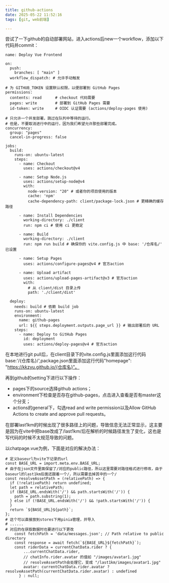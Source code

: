 ```yaml
---
title: github-actions
date: 2025-05-22 11:52:16
tags: [git, web前端]

---
```


尝试了一下github的自动部署网站，进入actions后new一个workflow，添加以下代码并commit：

```
name: Deploy Vue Frontend

on:
  push:
    branches: [ "main" ]
  workflow_dispatch: # 允许手动触发

# 为 GITHUB_TOKEN 设置默认权限，以便部署到 GitHub Pages
permissions:
  contents: read      # checkout 代码需要
  pages: write        # 部署到 GitHub Pages 需要
  id-token: write     # OIDC 认证需要 (actions/deploy-pages 使用)

# 只允许一个并发部署，跳过在队列中等待的运行。
# 但是，不要取消进行中的运行，因为我们希望允许那些部署完成。
concurrency:
  group: "pages"
  cancel-in-progress: false

jobs:
  build:
    runs-on: ubuntu-latest
    steps:
      - name: Checkout
        uses: actions/checkout@v4

      - name: Setup Node.js
        uses: actions/setup-node@v4
        with:
          node-version: "20" # 或者你的项目使用的版本
          cache: 'npm'
          cache-dependency-path: client/package-lock.json # 更精确的缓存路径

      - name: Install Dependencies
        working-directory: ./client
        run: npm ci # 使用 ci 更稳定

      - name: Build
        working-directory: ./client
        run: npm run build # 确保你的 vite.config.js 中 base: '/仓库名/' 已设置

      - name: Setup Pages
        uses: actions/configure-pages@v4 # 官方action

      - name: Upload artifact
        uses: actions/upload-pages-artifact@v3 # 官方action
        with:
          # 从 client/dist 目录上传
          path: './client/dist'

  deploy:
    needs: build # 依赖 build job
    runs-on: ubuntu-latest
    environment:
      name: github-pages
      url: ${{ steps.deployment.outputs.page_url }} # 输出部署后的 URL
    steps:
      - name: Deploy to GitHub Pages
        id: deployment
        uses: actions/deploy-pages@v4 # 官方action
```

在本地进行git pull后，在client目录下的vite.config.js里面添加这行代码base:'/{仓库名}/',package.json里面添加这行代码"homepage": "https://kkzyu.github.io/{仓库名}"。

再到github的setting下进行以下操作：

- pages下的source选择github actions；
- environment下检查是否存在github-pages，点击进入查看是否有master这个分支；
- actions的general下，勾选read and write permission以及Allow GitHub Actions to create and approve pull requests。



在部署last1km的时候出现了很多路径上的问题，导致信息无法正常显示，这主要是因为在vite中把base改成了/last1km/后在解析的时候路径发生了变化，这也是写代码的时候不太规范导致的问题。

以chatpage.vue为例，下面是对应的解决办法：

```
# 定义baseurl为vite下记录的url
const BASE_URL = import.meta.env.BASE_URL;
# 由于在json文件里面保留了/对应的public路径，所以这里需要对路径格式进行修改，由于baseurl的last1km后面还跟着一个/，所以需要去掉其中的一个/
const resolveAssetPath = (relativePath) => {
  if (!relativePath) return undefined;
  let path = relativePath;
  if (BASE_URL.endsWith('/') && path.startsWith('/')) {
    path = path.substring(1);
  } else if (!BASE_URL.endsWith('/') && !path.startsWith('/')) {
  }
  return `${BASE_URL}${path}`;
};
# 这个可以直接放到stores下用pinia管理，并导入
# ......
# 对应的在获取数据时也要进行以下更改
    const fetchPath = 'data/messages.json'; // Path relative to public directory
    const response = await fetch(`${BASE_URL}${fetchPath}`);
    const riderData = currentChatData.rider ? {
        ...currentChatData.rider,
        // chatInfo.rider.avatar 的值如 "/images/avatar1.jpg"
        // resolveAssetPath会处理它，变成 "/last1km/images/avatar1.jpg"
        avatar: currentChatData.rider.avatar ? resolveAssetPath(currentChatData.rider.avatar) : undefined
      } : null;
```

